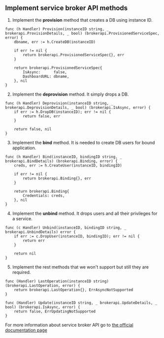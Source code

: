 ## Implement service broker API methods

1. Implement the **provision** method that creates a DB using instance ID.

```
func (h Handler) Provision(instanceID string, _ brokerapi.ProvisionDetails, _ bool) (brokerapi.ProvisionedServiceSpec, error) {
	dbname, err := h.CreateDB(instanceID)

	if err != nil {
		return brokerapi.ProvisionedServiceSpec{}, err
	}

	return brokerapi.ProvisionedServiceSpec{
		IsAsync:      false,
		DashboardURL: dbname,
	}, nil
}
```

2. Implement the **deprovision** method. It simply drops a DB.

```
func (h Handler) Deprovision(instanceID string, _ brokerapi.DeprovisionDetails, _ bool) (brokerapi.IsAsync, error) {
	if err := h.DropDB(instanceID); err != nil {
		return false, err
	}

	return false, nil
}
```

3. Implement the **bind** method. It is needed to create DB users for bound application.

```
func (h Handler) Bind(instanceID, bindingID string, _ brokerapi.BindDetails) (brokerapi.Binding, error) {
	creds, err := h.CreateUser(instanceID, bindingID)

	if err != nil {
		return brokerapi.Binding{}, err
	}

	return brokerapi.Binding{
		Credentials: creds,
	}, nil
}
```

4. Implement the **unbind** method. It drops users and all their privileges for a service.

```
func (c Handler) Unbind(instanceID, bindingID string, _ brokerapi.UnbindDetails) error {
	if err := c.DropUser(instanceID, bindingID); err != nil {
		return err
	}

	return nil
}
```

5. Implement the rest methods that we won't support but still they are required.

```
func (Handler) LastOperation(instanceID string) (brokerapi.LastOperation, error) {
	return brokerapi.LastOperation{}, ErrAsyncNotSupported
}

func (Handler) Update(instanceID string, _ brokerapi.UpdateDetails, _ bool) (brokerapi.IsAsync, error) {
	return false, ErrUpdatingNotSupported
}
```

For more information about service broker API go to [the official documentation page](http://docs.cloudfoundry.org/services/api.html)
